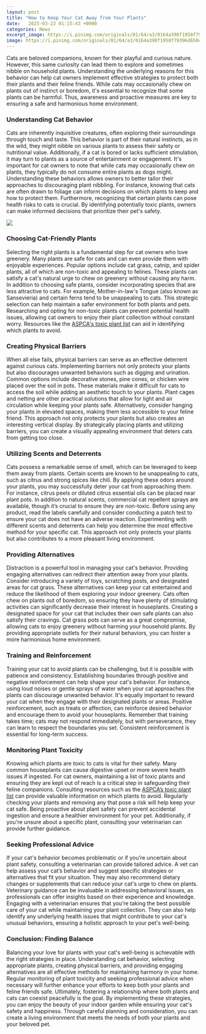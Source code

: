 ```yaml
---
layout: post
title: "How to Keep Your Cat Away from Your Plants"
date:   2025-03-22 01:15:43 +0000
categories: News
excerpt_image: https://i.pinimg.com/originals/01/64/a3/0164a398f1958f79396d650d4aa8501b.jpg
image: https://i.pinimg.com/originals/01/64/a3/0164a398f1958f79396d650d4aa8501b.jpg
---
```


Cats are beloved companions, known for their playful and curious nature. However, this same curiosity can lead them to explore and sometimes nibble on household plants. Understanding the underlying reasons for this behavior can help cat owners implement effective strategies to protect both their plants and their feline friends. While cats may occasionally chew on plants out of instinct or boredom, it's essential to recognize that some plants can be harmful. Thus, awareness and proactive measures are key to ensuring a safe and harmonious home environment.
### Understanding Cat Behavior
Cats are inherently inquisitive creatures, often exploring their surroundings through touch and taste. This behavior is part of their natural instincts, as in the wild, they might nibble on various plants to assess their safety or nutritional value. Additionally, if a cat is bored or lacks sufficient stimulation, it may turn to plants as a source of entertainment or engagement.
It's important for cat owners to note that while cats may occasionally chew on plants, they typically do not consume entire plants as dogs might. Understanding these behaviors allows owners to better tailor their approaches to discouraging plant nibbling. For instance, knowing that cats are often drawn to foliage can inform decisions on which plants to keep and how to protect them. Furthermore, recognizing that certain plants can pose health risks to cats is crucial. By identifying potentially toxic plants, owners can make informed decisions that prioritize their pet's safety.

![](https://i.pinimg.com/originals/01/64/a3/0164a398f1958f79396d650d4aa8501b.jpg)
### Choosing Cat-Friendly Plants
Selecting the right plants is a fundamental step for cat owners who love greenery. Many plants are safe for cats and can even provide them with enjoyable experiences. Popular options include cat grass, catnip, and spider plants, all of which are non-toxic and appealing to felines. These plants can satisfy a cat's natural urge to chew on greenery without causing any harm.
In addition to choosing safe plants, consider incorporating species that are less attractive to cats. For example, Mother-in-law's Tongue (also known as Sansevieria) and certain ferns tend to be unappealing to cats. This strategic selection can help maintain a safer environment for both plants and pets. Researching and opting for non-toxic plants can prevent potential health issues, allowing cat owners to enjoy their plant collection without constant worry. Resources like the [ASPCA's toxic plant list](https://www.aspca.org/pet-care/animal-poison-control/toxic-and-non-toxic-plants) can aid in identifying which plants to avoid.
### Creating Physical Barriers
When all else fails, physical barriers can serve as an effective deterrent against curious cats. Implementing barriers not only protects your plants but also discourages unwanted behaviors such as digging and urination. Common options include decorative stones, pine cones, or chicken wire placed over the soil in pots. These materials make it difficult for cats to access the soil while adding an aesthetic touch to your plants.
Plant cages and netting are other practical solutions that allow for light and air circulation while keeping your plants safe. Alternatively, consider hanging your plants in elevated spaces, making them less accessible to your feline friend. This approach not only protects your plants but also creates an interesting vertical display. By strategically placing plants and utilizing barriers, you can create a visually appealing environment that deters cats from getting too close.
### Utilizing Scents and Deterrents
Cats possess a remarkable sense of smell, which can be leveraged to keep them away from plants. Certain scents are known to be unappealing to cats, such as citrus and strong spices like chili. By applying these odors around your plants, you may successfully deter your cat from approaching them. For instance, citrus peels or diluted citrus essential oils can be placed near plant pots.
In addition to natural scents, commercial cat repellent sprays are available, though it’s crucial to ensure they are non-toxic. Before using any product, read the labels carefully and consider conducting a patch test to ensure your cat does not have an adverse reaction. Experimenting with different scents and deterrents can help you determine the most effective method for your specific cat. This approach not only protects your plants but also contributes to a more pleasant living environment.
### Providing Alternatives
Distraction is a powerful tool in managing your cat's behavior. Providing engaging alternatives can redirect their attention away from your plants. Consider introducing a variety of toys, scratching posts, and designated areas for cat grass. These alternatives can keep your cat entertained and reduce the likelihood of them exploring your indoor greenery.
Cats often chew on plants out of boredom, so ensuring they have plenty of stimulating activities can significantly decrease their interest in houseplants. Creating a designated space for your cat that includes their own safe plants can also satisfy their cravings. Cat grass pots can serve as a great compromise, allowing cats to enjoy greenery without harming your household plants. By providing appropriate outlets for their natural behaviors, you can foster a more harmonious home environment.
### Training and Reinforcement
Training your cat to avoid plants can be challenging, but it is possible with patience and consistency. Establishing boundaries through positive and negative reinforcement can help shape your cat's behavior. For instance, using loud noises or gentle sprays of water when your cat approaches the plants can discourage unwanted behavior.
It's equally important to reward your cat when they engage with their designated plants or areas. Positive reinforcement, such as treats or affection, can reinforce desired behavior and encourage them to avoid your houseplants. Remember that training takes time; cats may not respond immediately, but with perseverance, they can learn to respect the boundaries you set. Consistent reinforcement is essential for long-term success.
### Monitoring Plant Toxicity
Knowing which plants are toxic to cats is vital for their safety. Many common houseplants can cause digestive upset or more severe health issues if ingested. For cat owners, maintaining a list of toxic plants and ensuring they are kept out of reach is a critical step in safeguarding their feline companions.
Consulting resources such as the [ASPCA’s toxic plant list](https://www.aspca.org/pet-care/animal-poison-control/toxic-and-non-toxic-plants) can provide valuable information on which plants to avoid. Regularly checking your plants and removing any that pose a risk will help keep your cat safe. Being proactive about plant safety can prevent accidental ingestion and ensure a healthier environment for your pet. Additionally, if you're unsure about a specific plant, consulting your veterinarian can provide further guidance.
### Seeking Professional Advice
If your cat's behavior becomes problematic or if you’re uncertain about plant safety, consulting a veterinarian can provide tailored advice. A vet can help assess your cat’s behavior and suggest specific strategies or alternatives that fit your situation. They may also recommend dietary changes or supplements that can reduce your cat's urge to chew on plants.
Veterinary guidance can be invaluable in addressing behavioral issues, as professionals can offer insights based on their experience and knowledge. Engaging with a veterinarian ensures that you’re taking the best possible care of your cat while maintaining your plant collection. They can also help identify any underlying health issues that might contribute to your cat's unusual behaviors, ensuring a holistic approach to your pet's well-being.
### Conclusion: Finding Balance
Balancing your love for plants with your cat's well-being is achievable with the right strategies in place. Understanding cat behavior, selecting appropriate plants, creating physical barriers, and providing engaging alternatives are all effective methods for maintaining harmony in your home. Regular monitoring of plant toxicity and seeking professional advice when necessary will further enhance your efforts to keep both your plants and feline friends safe.
Ultimately, fostering a relationship where both plants and cats can coexist peacefully is the goal. By implementing these strategies, you can enjoy the beauty of your indoor garden while ensuring your cat's safety and happiness. Through careful planning and consideration, you can create a living environment that meets the needs of both your plants and your beloved pet.